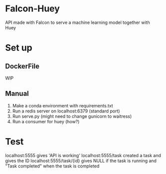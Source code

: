 # Falcon-Huey
API made with Falcon to serve a machine learning model together with Huey

# Set up

## DockerFile
WIP

## Manual
1. Make a conda environment with requirements.txt
2. Run a redis server on localhost:6379 (standard port)
3. Run serve.py (might need to change gunicorn to waitress)
4. Run a consumer for huey (how?)

# Test
localhost:5555 gives 'API is working'
localhost:5555/task created a task and gives the ID
localhost:5555/task/{id} gives NULL if the task is running and "Task completed" when the task is completed